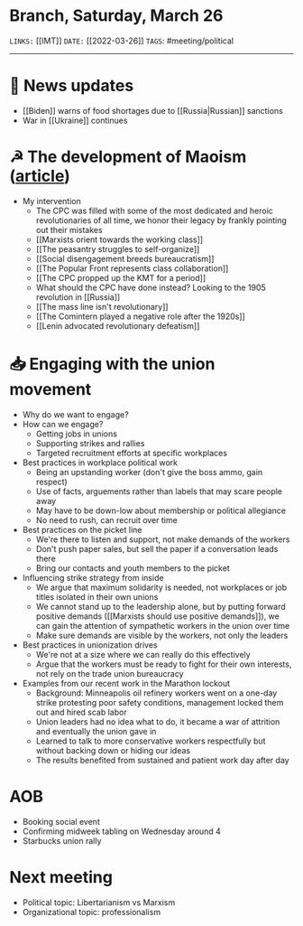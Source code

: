 # Branch, Saturday, March 26
`LINKS:` [[IMT]]
`DATE:` [[2022-03-26]]
`TAGS`: #meeting/political 

---
# 📰 News updates
- [[Biden]] warns of food shortages due to [[Russia|Russian]] sanctions
- War in [[Ukraine]] continues

# ☭ The development of Maoism ([article](https://www.marxist.com/chinese-comminist-party-1927-37-part-1.htm))
- My intervention
	- The CPC was filled with some of the most dedicated and heroic revolutionaries of all time, we honor their legacy by frankly pointing out their mistakes
	- [[Marxists orient towards the working class]]
	- [[The peasantry struggles to self-organize]]
	- [[Social disengagement breeds bureaucratism]]
	- [[The Popular Front represents class collaboration]]
	- [[The CPC propped up the KMT for a period]]
	- What should the CPC have done instead? Looking to the 1905 revolution in [[Russia]]
	- [[The mass line isn't revolutionary]]
	- [[The Comintern played a negative role after the 1920s]]
	- [[Lenin advocated revolutionary defeatism]]

# 📥 Engaging with the union movement
- Why do we want to engage?
- How can we engage?
	- Getting jobs in unions
	- Supporting strikes and rallies
	- Targeted recruitment efforts at specific workplaces
- Best practices in workplace political work
	- Being an upstanding worker (don't give the boss ammo, gain respect)
	- Use of facts, arguements rather than labels that may scare people away
	- May have to be down-low about membership or political allegiance
	- No need to rush, can recruit over time
- Best practices on the picket line
	- We're there to listen and support, not make demands of the workers
	- Don't push paper sales, but sell the paper if a conversation leads there
	- Bring our contacts and youth members to the picket
- Influencing strike strategy from inside
	- We argue that maximum solidarity is needed, not workplaces or job titles isolated in their own unions
	- We cannot stand up to the leadership alone, but by putting forward positive demands ([[Marxists should use positive demands]]), we can gain the attention of sympathetic workers in the union over time
	- Make sure demands are visible by the workers, not only the leaders
- Best practices in unionization drives
	- We're not at a size where we can really do this effectively
	- Argue that the workers must be ready to fight for their own interests, not rely on the trade union bureaucracy
- Examples from our recent work in the Marathon lockout
	- Background: Minneapolis oil refinery workers went on a one-day strike protesting poor safety conditions, management locked them out and hired scab labor
	- Union leaders had no idea what to do, it became a war of attrition and eventually the union gave in
	- Learned to talk to more conservative workers respectfully but without backing down or hiding our ideas
	- The results benefited from sustained and patient work day after day

# AOB
- Booking social event
- Confirming midweek tabling on Wednesday around 4
- Starbucks union rally

# Next meeting 
- Political topic: Libertarianism vs Marxism
- Organizational topic: professionalism